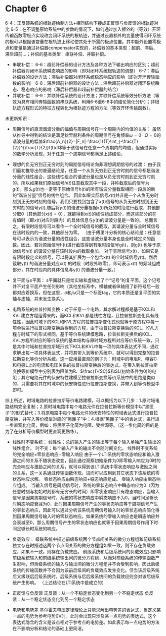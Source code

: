 # Chapter 6
6-4：正反馈系统的根轨迹绘制方法+相同结构下接成正反馈与负反馈的根轨迹对比
6-5：在不调整原始系统中的参数的情况下，如何通过加入额外的（等效）开环传输函数零极点实现改变闭环系统的根轨迹，并通过设置额外的变量使得闭环系统的根可以根据该变量在根轨迹上移动使其处于所需的极点位置。其中额外设置零极点和变量是通过补偿器compensator实现的，补偿器的基本类型：超前、滞后、滞后超前...；补偿的基本类型：串联补偿、并联补偿。
- 串联补偿：
6-6：超前补偿器的设计方法及各种方法下输出响应的区别；超前补偿器对闭环系统瞬态响应的影响（即对闭环系统根轨迹的调整）
6-7：滞后补偿器的设计方法；滞后补偿器对闭环系统稳态响应的影响（即对开环传输函数的影响）
6-8：滞后超前补偿器的设计方法；滞后超前补偿器对闭环系统瞬态、稳态响应的影响（滞后补偿器和超前补偿器的结合）
- 并联补偿：
6-9：并联补偿系统的设计方法；并联补偿系统等效分析方法（等效为具有相同传输函数的串联系统，利用6-6至6-8中的结论简化分析）；非根轨迹方程形式的特征方程转化为根轨迹方程的方法（等效开环传输函数）。


未更新知识：
- 周期信号的直流谐波分量的幅值与周期信号在一个周期内的均值的关系：
    虽然从推导中得到的结论是满足狄里赫利条件的周期信号在角频率$\omega = 0·\Omega = 0$的谐波分量的幅值$\frac{A_n}{2}=|F_n|=\frac{1}{T}\int_{-\frac{T}{2}}^{\frac{T}{2}}f(t)dt$等于该信号在任意一个周期内的均值，但通过实际的数学分析发现，对于任意一个周期信号都满足上述结论。
- 理想的负无穷到正无穷时刻的周期信号结论向非理想周期信号的过渡：
    由于我们最初推导出的普遍结论是，任意一个从负无穷到正无穷时刻的信号都是谐波分量的线性组合，这些线性组合的谐波分量也是从负无穷时刻到正无穷时刻的。所以如果我们原始信号$h(t)$任意截取其中一段，并称截取后的信号为$g(t)$，那么$g(t)$也一定等于原始信号$h(t)$的所有谐波分量截取相同一段后的新的“谐波分量”信号的线性组合。
    因此如果实际信号$x(t)$并非是一个从负无穷时刻到正无穷时刻的信号，我们只要找到包含了$x(t)$信号的从负无穷时刻到正无穷时刻的信号$y(t)$,随后将$y(t)$的谐波分量根据$x(t)$所处的时段进行截取，其他部分取0（其他部分$x(t)=0$），就能得到$x(t)$的线性组成部分，而这些部分的在有值时（即$x(t)$对应时段内）的具体信息与$y(t)$的谐波分量是一致的。
    总而言之，有限时段信号可以看作一个全时域信号的截取，其谐波分量与全时域信号在该时段内的一致，其他部分为零。
    （由于傅里叶分析的核心结论是：任意信号可以表示为谐波分量的线性组合，这些谐波分量本身也是全时域定义的函数。因此，若对原始信号h(t)进行截取得到有限时段信号g(t)，则g(t) 也等于原始信号h(t) 的谐波分量在该时段内的截取叠加。
    对于实际信号x(t)，如果它是有限时段定义的信号，可以将其扩展为一个包含x(t) 的全时域信号y(t)。然后截取y(t) 的谐波分量对应x(t) 的时段（时段外取零），即可表示x(t) 的频域组成部分，其在时段内的具体信息与y(t) 的谐波分量一致。）
- 复平面与s平面：
    s平面就只是给实轴和虚轴加了个“记号”的复平面，这个记号并不对复平面产生任何影响（其他坐标系中，横轴或者纵轴用了新符号后一般都对应着换系，但在这里，$\sigma$和$j\omega$只是一个标签tag，它的本质还是复平面的实轴与虚轴，并未发生换系）。

- 电路系统的拉普拉斯变换：对于任意一个电路，其求解过程都是基于KCL和KVL建立方程组得来的，而KCL和KVL都是线性方程，且拉普拉斯变化具有线性性，因此时域下的KCL和KVL方程的拉普拉斯变化式也就等于原方程中每一项单独进行拉普拉斯变换后得到的方程，由于拉普拉斯变换后的KCL、KVL方程与时域下的形式相同，基于等价系统建模思路，拉普拉斯变换后的KCL、KVL方程所对应的等价系统的基本结构与原时域方程所对应等价系统一致，只是其中时域和拉普拉斯域形式下KCL和KVL中每一项的具体表达式不同，通过求解出每一项具体表达式，并将其带入到等价系统中，就可以得到完整的拉普拉斯变化等价分析系统。这一应用最直观的例子为：时域中的电阻R、电容C和电感L上的电流和电压关系的拉普拉斯变换后的表达式，在带入到拉普拉斯变换等价模型中分别表为阻值为R、$\frac{1}{SC}$和$SL$(初始条件为0)的电阻；其它电路元件的伏安特性建模至拉普拉斯变换等价系统中的思路是类似的，只需要将其在时域中的伏安特性进行拉普拉斯变换，并带入到等价模型中即可。

综上所述，时域电路的拉普拉斯等价电路建模，可以概括为以下几步：1.原时域电路结构完全复制；2.原时域电路中每个电路元件在拉普拉斯等价模型中以“黑匣子”的形式替代；3.将原电路中每个电路元件的伏安特性的时域表达式进行拉普拉斯变换，并写入等价模型对应的“黑匣子”中；4.根据“黑匣子”中的表达式，进行进一步直观化化简，例如：将黑匣子化简为电阻、受控源等。（这一步化简的目的是为了在分析等价模型时更直观更熟练）。

- 线性时不变系统：
线性性：总的输入产生的输出等于每个输入单独产生输出的线性组合。
时不变：每个输入产生的输出不会随时间变化。
线性时不变系统的完全响应=零状态响应+零输入响应
由于一个LTI系统的零状态响应和输入激励之间的关系不随状态改变，因此通过观察初始条件为0即零输入响应为0时的完全响应与激励之间的关系，就可以得到该LTI系统中零状态响应与激励之间的关系，这一关系通过传输函数体现，进而可以应用到其它状态下该系统的零状态响应求解。
零状态响应由瞬态响应+稳态响应组成。
零输入响应由瞬态响应组成。
当输入信号是周期信号时，系统的零状态响应中瞬态响应为0（因为任意时刻与初始时刻都有无穷长的时间）即零状态响应只有稳态响应，当输入信号是因果周期信号时，系统的零状态响应中瞬态响应不为0，当时间足够长时瞬态响应衰减为0，此时因果周期信号产生的零状态响应等于周期信号产生的零状态响应，因此可以通过分析该系统周期信号输入时的零状态响应简化得到因果周期信号输入时的零状态响应。如果系统的零输入响应也是瞬态响应并会衰减至0，那么周期信号产生的零状态响应也就等于因果周期信号作用下时间足够长时系统的响应。

- 负载效应：
级联系统中描述前级系统两个节点间关系的微分方程组和前级系统独立存在时描述这两个节点间关系的微分方程组如果一致，则不存在负载效应，如果不一致，则存在负载效应。
前级系统和后级系统间的负载效应只影响前级系统输入和前级系统输出间的微分方程组，从而对前级系统的传输函数产生影响，但后级系统的输入与输出间的微分方程组并不会受到影响，因此后级系统的传输函数并不会因为该前后级间的负载效应发生变化。但当该后级系统后又级联后后级系统时，后级系统与后后级系统间的负载效应则会对该后级系统产生影响。
（上述结论在LTI系统中是成立的）


- 正反馈与负反馈
正反馈：从一个不稳定状态变化到另一个不稳定状态
负反馈：从一个稳定状态变化到另一个稳定状态

- 电势和电势差
基尔霍夫电压定律理论上只能求解出电势差的表达式，当定义某一点的电势为参考电势0V时，此时会出现只涉及某一点电势的表达式，这个表达式隐含的含义是该点相对于参考点的电势差。如此表示每一点电势的方法在不影响分析和结论的基础上更简洁。
